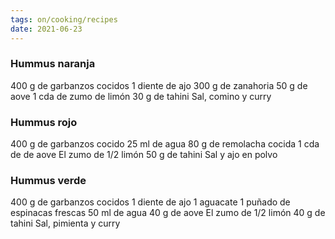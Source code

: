 ```yaml
---
tags: on/cooking/recipes
date: 2021-06-23
---
```

### Hummus naranja
400 g de garbanzos cocidos
1 diente de ajo
300 g de zanahoria
50 g de aove
1 cda de zumo de limón
30 g de tahini
Sal, comino y curry

### Hummus rojo
400 g de garbanzos cocido
25 ml de agua
80 g de remolacha cocida
1 cda de de aove
El zumo de 1/2 limón
50 g de tahini
Sal y ajo en polvo

### Hummus verde
400 g de garbanzos cocidos
1 diente de ajo
1 aguacate
1 puñado de espinacas frescas
50 ml de agua
40 g de aove
El zumo de 1/2 limón
40 g de tahini
Sal, pimienta y curry